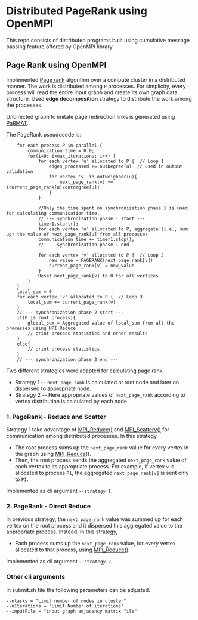 # Distributed PageRank using OpenMPI

This repo consists of distributed programs built using cumulative message passing feature offered by OpenMPI library.

## Page Rank using OpenMPI
Implemented [Page rank](https://en.wikipedia.org/wiki/PageRank) algorithm over a compute cluster in a distributed manner. The work is distributed among `P` processes. For simplicity, every process will read the entire input graph and create its own graph data structure. Used **edge decomposition** strategy to distribute the work among the processes.

Undirected graph to imitate page redirection links is generated using [PaRMAT](https://github.com/farkhor/PaRMAT).


The PageRank pseudocode is:
  
```
    for each process P in parallel {
        communication_time = 0.0;
        for(i=0; i<max_iterations; i++) {
            for each vertex 'u' allocated to P {  // Loop 1
                edges_processed += outDegree(u)  // used in output validation
                for vertex 'v' in outNeighbor(u){
                    next_page_rank[v] += (current_page_rank[u]/outdegree[u])
                }
            }

            //Only the time spent on synchronization phase 1 is used for calculating communication time.
            // --- synchronization phase 1 start ---
            timer1.start();
            for each vertex 'u' allocated to P, aggregate (i.e., sum up) the value of next_page_rank[u] from all processes
            communication_time += timer1.stop();
            // --- synchronization phase 1 end -----
    
            for each vertex 'v' allocated to P {  // Loop 2
                new_value = PAGERANK(next_page_rank[v])
                current_page_rank[v] = new_value
            }
            Reset next_page_rank[v] to 0 for all vertices
        }
    }
    local_sum = 0
    for each vertex 'v' allocated to P {  // Loop 3
        local_sum += current_page_rank[v]
    }
    // --- synchronization phase 2 start ---
    if(P is root process){
        global_sum = Aggregated value of local_sum from all the processes using MPI_Reduce
        // print process statistics and other results
    }
    else{
        // print process statistics.
    }
    // --- synchronization phase 2 end ---
```    
    
Two different strategies were adapted for calculating page rank. 
*   Strategy 1 -- `next_page_rank` is calculated at root node and later on dispersed to appropriate node.
*   Strategy 2 -- Here appropriate values of `next_page_rank` according to vertex distribution is calculated by each node 


### 1\. PageRank - Reduce and Scatter

 Strategy 1 take advantage of [MPI\_Reduce()](https://www.open-mpi.org/doc/current/man3/MPI_Reduce.3.php) and [MPI\_Scatterv()](https://www.open-mpi.org/doc/current/man3/MPI_Scatterv.3.php) for communication among distributed processes. In this strategy,

*   The root process sums up the `next_page_rank` value for every vertex in the graph using [MPI\_Reduce()](https://www.open-mpi.org/doc/current/man3/MPI_Reduce.3.php).
*   Then, the root process sends the aggregated `next_page_rank` value of each vertex to its appropriate process. For example, if vertex `v` is allocated to process `P1`, the aggregated `next_page_rank[v]` is sent only to `P1`.

Implemented as cli argument `--strategy 1`.

### 2\. PageRank - Direct Reduce 

In previous strategy, the `next_page_rank` value was summed up for each vertex on the root process and it dispersed this aggregated value to the appropriate process. Instead, in this strategy,

*   Each process sums up the `next_page_rank` value, for every vertex allocated to that process, using [MPI\_Reduce()](https://www.open-mpi.org/doc/current/man3/MPI_Reduce.3.php).

Implemented as cli argument `--strategy 2`.

### Other cli arguments
In submit.sh file the following parameters can be adjusted.
```
--ntasks = "Limit number of nodes in cluster" 
--nIterations = "Limit Number of iterations"
--inputFile = "input graph adjacency matrix file"
```